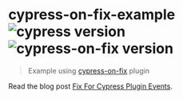 # cypress-on-fix-example ![cypress version](https://img.shields.io/badge/cypress-12.9.0-brightgreen) ![cypress-on-fix version](https://img.shields.io/badge/cypress--on--fix-1.0.0-brightgreen)

> Example using [cypress-on-fix](https://github.com/bahmutov/cypress-on-fix) plugin

Read the blog post [Fix For Cypress Plugin Events](https://glebbahmutov.com/blog/fix-for-cypress-plugin-events/).
